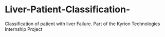 # Liver-Patient-Classification-
Classification of patient with liver Failure. Part of the Kyrion Technologies Internship Project 
